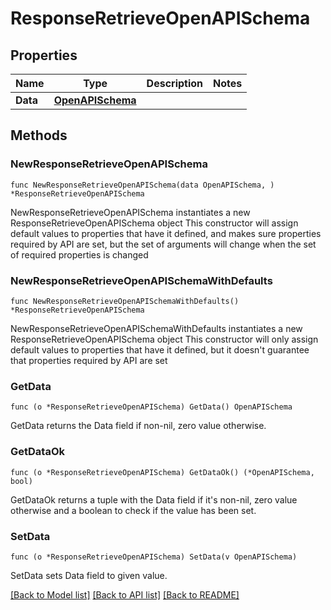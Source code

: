 # ResponseRetrieveOpenAPISchema

## Properties

Name | Type | Description | Notes
------------ | ------------- | ------------- | -------------
**Data** | [**OpenAPISchema**](OpenAPISchema.md) |  | 

## Methods

### NewResponseRetrieveOpenAPISchema

`func NewResponseRetrieveOpenAPISchema(data OpenAPISchema, ) *ResponseRetrieveOpenAPISchema`

NewResponseRetrieveOpenAPISchema instantiates a new ResponseRetrieveOpenAPISchema object
This constructor will assign default values to properties that have it defined,
and makes sure properties required by API are set, but the set of arguments
will change when the set of required properties is changed

### NewResponseRetrieveOpenAPISchemaWithDefaults

`func NewResponseRetrieveOpenAPISchemaWithDefaults() *ResponseRetrieveOpenAPISchema`

NewResponseRetrieveOpenAPISchemaWithDefaults instantiates a new ResponseRetrieveOpenAPISchema object
This constructor will only assign default values to properties that have it defined,
but it doesn't guarantee that properties required by API are set

### GetData

`func (o *ResponseRetrieveOpenAPISchema) GetData() OpenAPISchema`

GetData returns the Data field if non-nil, zero value otherwise.

### GetDataOk

`func (o *ResponseRetrieveOpenAPISchema) GetDataOk() (*OpenAPISchema, bool)`

GetDataOk returns a tuple with the Data field if it's non-nil, zero value otherwise
and a boolean to check if the value has been set.

### SetData

`func (o *ResponseRetrieveOpenAPISchema) SetData(v OpenAPISchema)`

SetData sets Data field to given value.



[[Back to Model list]](../README.md#documentation-for-models) [[Back to API list]](../README.md#documentation-for-api-endpoints) [[Back to README]](../README.md)


